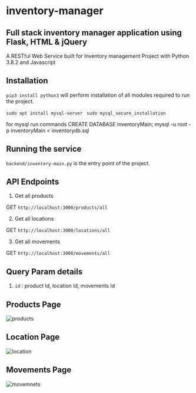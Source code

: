 # inventory-manager
## Full stack inventory manager application using Flask, HTML & jQuery
A RESTful Web Service built for Inventory management Project with Python 3.8.2
 and Javascript

## Installation

``` pip3 install python3 ```
will perform installation of all modules required to run the project.

``` sudo apt install mysql-server  ```
 ``` sudo mysql_secure_installation ```

 for mysql run commands
CREATE DATABASE inventoryMain;
 mysql -u root -p inventoryMain < inventorydb.sql


## Running the service

```backend/inventory-main.py``` is the entry point of the project.


## API Endpoints


1. Get all products

GET ```http://localhost:3000/products/all```

2. Get all locations

GET ```http://localhost:3000/locations/all```

3. Get all movements

GET ```http://localhost:3000/movements/all```



## Query Param details

1. ```id``` : product Id, location Id, movements Id

## Products Page

![products](https://user-images.githubusercontent.com/13717573/95108915-80d72800-0759-11eb-9018-0f2faca16fed.png)

## Location Page
![location](https://user-images.githubusercontent.com/13717573/95109668-8aad5b00-075a-11eb-84a3-7875674fb359.png)

## Movements Page

![movemnets](https://user-images.githubusercontent.com/13717573/95735401-6265b500-0ca2-11eb-9d69-857baa8a9896.png)



